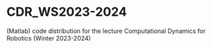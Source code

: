 # CDR_WS2023-2024

(Matlab) code distribution for the lecture Computational Dynamics for Robotics (Winter 2023-2024)
